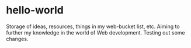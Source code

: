 # hello-world
Storage of ideas, resources, things in my web-bucket list, etc.
Aiming to further my knowledge in the world of Web development.
Testing out some changes.
